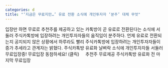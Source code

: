 ```yaml
---
categories: d
title: "‘지금은 무료지만…’ 유료 전환 소식에 개인투자자 ‘분주’ 대체 무엇"
---
```

입장만 하면 무료로 추천주를 제공하고 있는 카톡방이 곧 유료로 전환된다는 소식에 서둘러 주식카톡방에 입장하려는 개인투자자들의 움직임이 분주하다. 언제 유료로 전환되는지 공지되지 않은 상황에서 하루라도 빨리 주식카톡방에 입장하려는 개인투자자들이 증가 추세라고 관계자는 밝혔다. 주식카톡방 유료화 날벼락 소식에 개인투자자들 서둘러 무료입장중! 무료입장 동참하세요! (클릭) &nbsp; &nbsp; 추천주 무료제공 주식카톡방 유료화 전 마지막 무료입장